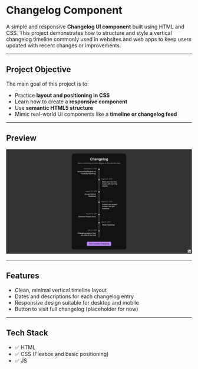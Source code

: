 # Changelog Component

A simple and responsive **Changelog UI component** built using HTML and CSS. This project demonstrates how to structure and style a vertical changelog timeline commonly used in websites and web apps to keep users updated with recent changes or improvements.

---

## Project Objective

The main goal of this project is to:

- Practice **layout and positioning in CSS**
- Learn how to create a **responsive component**
- Use **semantic HTML5 structure**
- Mimic real-world UI components like a **timeline or changelog feed**

---

## Preview

![Changelog Preview](./Screenshot%20(222).png)

---

## Features

- Clean, minimal vertical timeline layout  
- Dates and descriptions for each changelog entry  
- Responsive design suitable for desktop and mobile  
- Button to visit full changelog (placeholder for now)  

---

## Tech Stack

- ✅ HTML
- ✅ CSS (Flexbox and basic positioning)
- ✅ JS
